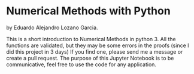# Numerical Methods with Python
by Eduardo Alejandro Lozano Garcia.

This is a short introduction to Numerical Methods in python 3. All the functions are validated, but they may be some errors in the proofs (since I did this project in 3 days) If you find one, please send me a message or create a pull request. The purpose of this Jupyter Notebook is to be communicative, feel free to use the code for any application.
